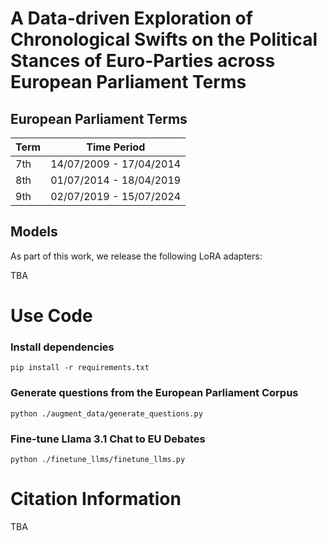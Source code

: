 # A Data-driven Exploration of Chronological Swifts on the Political Stances of Euro-Parties across European Parliament Terms


## European Parliament Terms

| Term  | Time Period             |
|-------|-------------------------|
| 7th   | 14/07/2009 - 17/04/2014 |
| 8th   | 01/07/2014 - 18/04/2019 |
| 9th   | 02/07/2019 - 15/07/2024 |

## Models

As part of this work, we release the following LoRA adapters:

TBA


# Use Code

### Install dependencies

```shell
pip install -r requirements.txt
```

### Generate questions from the European Parliament Corpus

```shell
python ./augment_data/generate_questions.py
```

### Fine-tune Llama 3.1 Chat to EU Debates

```shell
python ./finetune_llms/finetune_llms.py
```


# Citation Information

TBA

